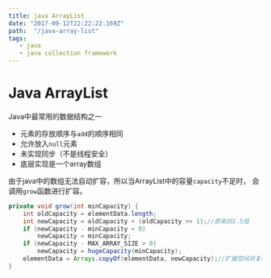 ```yaml
---
title: java ArrayList
date: "2017-09-12T22:22:22.169Z"
path:  "/java-array-list"
tags:
   - java
   - java collection framework
---
```


# Java ArrayList

Java中最常用的数据结构之一
* 元素的存放顺序与`add`的顺序相同
* 允许放入`null`元素
* 未实现同步（不是线程安全）
* 底层实现是一个array数组

由于java中的数组无法自动扩容，所以当ArrayList中的容量`capacity`不足时，
会调用`grow`函数进行扩容。

```java
private void grow(int minCapacity) {
    int oldCapacity = elementData.length;
    int newCapacity = oldCapacity + (oldCapacity >> 1);//原来的1.5倍
    if (newCapacity - minCapacity < 0)
        newCapacity = minCapacity;
    if (newCapacity - MAX_ARRAY_SIZE > 0)
        newCapacity = hugeCapacity(minCapacity);
    elementData = Arrays.copyOf(elementData, newCapacity);//扩展空间并复制
}
```